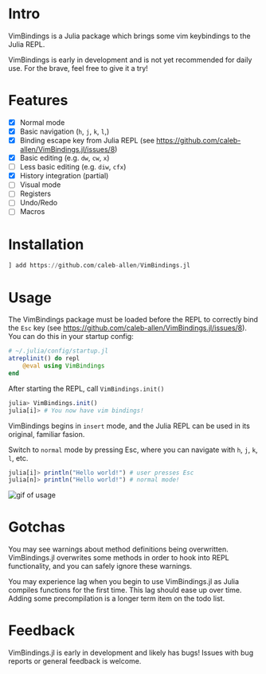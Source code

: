 # Intro

VimBindings is a Julia package which brings some vim keybindings to the Julia REPL.

VimBindings is early in development and is not yet recommended for daily use. For the brave, feel free to give it a try!

# Features
- [x] Normal mode
- [x] Basic navigation (`h`, `j`, `k`, `l`,)
- [x] Binding escape key from Julia REPL (see https://github.com/caleb-allen/VimBindings.jl/issues/8)
- [x] Basic editing (e.g. `dw`, `cw`, `x`)
- [ ] Less basic editing (e.g. `diw`, `cfx`)
- [x] History integration (partial)
- [ ] Visual mode
- [ ] Registers
- [ ] Undo/Redo
- [ ] Macros

# Installation

```julia
] add https://github.com/caleb-allen/VimBindings.jl

```

# Usage

The VimBindings package must be loaded before the REPL to correctly bind the `Esc` key (see https://github.com/caleb-allen/VimBindings.jl/issues/8). You can do this in your startup config:
```julia
# ~/.julia/config/startup.jl
atreplinit() do repl
    @eval using VimBindings
end
```

After starting the REPL, call `VimBindings.init()`


```julia
julia> VimBindings.init()
julia[i]> # You now have vim bindings!
```

VimBindings begins in `insert` mode, and the Julia REPL can be used in its original, familiar fasion.

Switch to `normal` mode by pressing Esc, where you can navigate with `h`, `j`, `k`, `l`, etc.
```julia
julia[i]> println("Hello world!") # user presses Esc
julia[n]> println("Hello world!") # normal mode!
```
![gif of usage](https://raw.githubusercontent.com/caleb-allen/VimBindings.jl/master/vimbindings.gif)

# Gotchas
You may see warnings about method definitions being overwritten. VimBindings.jl overwrites some methods in order to hook into REPL functionality, and you can safely ignore these warnings.

You may experience lag when you begin to use VimBindings.jl as Julia compiles functions for the first time. This lag should ease up over time. Adding some precompilation is a longer term item on the todo list.

# Feedback

VimBindings.jl is early in development and likely has bugs! Issues with bug reports or general feedback is welcome.
